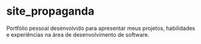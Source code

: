 # site_propaganda
Portfólio pessoal desenvolvido para apresentar meus projetos, habilidades e experiências na área de desenvolvimento de software.
